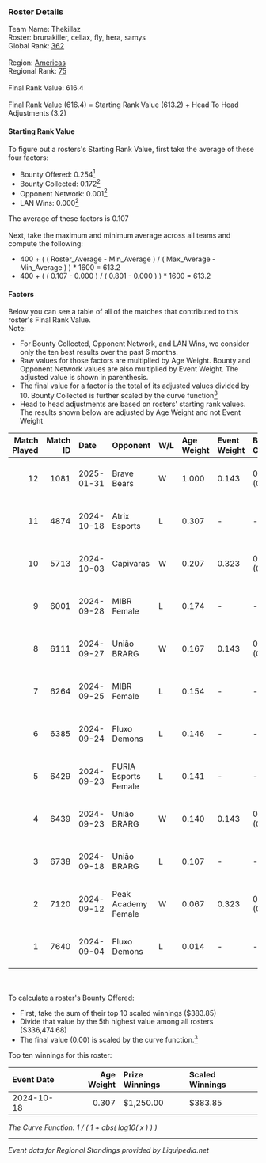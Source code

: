### Roster Details<br />
Team Name: Thekillaz<br />
Roster: brunakiller, cellax, fly, hera, samys<br />
Global Rank: [362](../standings_global.md)<br />
<br />
Region: [Americas]( ../standings_americas.md)<br />
Regional Rank: [75]( ../standings_americas.md)<br />
<br />
Final Rank Value:  616.4<br />
<br />
Final Rank Value (616.4) = Starting Rank Value (613.2) + Head To Head Adjustments (3.2)<br />

#### Starting Rank Value<br />
To figure out a rosters's Starting Rank Value, first take the average of these four factors:<br />
- Bounty Offered: 0.254[<sup>1</sup>](#table2)
- Bounty Collected: 0.172[<sup>2</sup>](#table1)
- Opponent Network: 0.001[<sup>2</sup>](#table1)
- LAN Wins: 0.000[<sup>2</sup>](#table1)

The average of these factors is 0.107<br />
<br />
Next, take the maximum and minimum average across all teams and compute the following:<br />
- 400 + ( ( Roster_Average - Min_Average ) / ( Max_Average - Min_Average ) ) * 1600 = 613.2
- 400 + ( ( 0.107 - 0.000 ) / ( 0.801 - 0.000 ) ) * 1600 = 613.2


#### Factors<br />
Below you can see a table of all of the matches that contributed to this roster's Final Rank Value.<br />
Note:<br />

- For Bounty Collected, Opponent Network, and LAN Wins, we consider only the ten best results over the past 6 months.
- Raw values for those factors are multiplied by Age Weight. Bounty and Opponent Network values are also multiplied by Event Weight. The adjusted value is shown in parenthesis.
- The final value for a factor is the total of its adjusted values divided by 10. Bounty Collected is further scaled by the curve function[<sup>3</sup>](#curveFunction)
- Head to head adjustments are based on rosters' starting rank values. The results shown below are adjusted by Age Weight and not Event Weight
<span id="table1"></span><br />


| Match Played | Match ID | Date       | Opponent             | W/L | Age Weight | Event Weight | Bounty Collected | Opponent Network | LAN Wins  | H2H Adj. | Roster                                |
| -: | -: | :- | :- | :- | :- | :- | :- | :- | :- | -: | :- |
|           12 |     1081 | 2025-01-31 | Brave Bears          | W   | 1.000      | 0.143        | 0.000 (0.000)    | 0.047 (0.007)    | 0 (0.000) |     7.22 | brunakiller, cellax, fly, hera, samys |
|           11 |     4874 | 2024-10-18 | Atrix Esports        | L   | 0.307      | -            | -                | -                | -         |    -4.13 | cellax, fly, hera, samys, showliana   |
|           10 |     5713 | 2024-10-03 | Capivaras            | W   | 0.207      | 0.323        | 0.001 (0.000)    | 0.039 (0.003)    | 0 (0.000) |     2.45 | cellax, fly, hera, samys, showliana   |
|            9 |     6001 | 2024-09-28 | MIBR Female          | L   | 0.174      | -            | -                | -                | -         |    -2.54 | cellax, fly, hera, samys, showliana   |
|            8 |     6111 | 2024-09-27 | União BRARG          | W   | 0.167      | 0.143        | 0.001 (0.000)    | 0.062 (0.001)    | 0 (0.000) |     2.74 | cellax, fly, hera, samys, showliana   |
|            7 |     6264 | 2024-09-25 | MIBR Female          | L   | 0.154      | -            | -                | -                | -         |    -2.25 | cellax, fly, hera, samys, showliana   |
|            6 |     6385 | 2024-09-24 | Fluxo Demons         | L   | 0.146      | -            | -                | -                | -         |    -1.39 | cellax, fly, hera, samys, showliana   |
|            5 |     6429 | 2024-09-23 | FURIA Esports Female | L   | 0.141      | -            | -                | -                | -         |    -0.49 | cellax, fly, hera, samys, showliana   |
|            4 |     6439 | 2024-09-23 | União BRARG          | W   | 0.140      | 0.143        | 0.001 (0.000)    | 0.062 (0.001)    | 0 (0.000) |     2.31 | cellax, fly, hera, samys, showliana   |
|            3 |     6738 | 2024-09-18 | União BRARG          | L   | 0.107      | -            | -                | -                | -         |    -1.63 | cellax, fly, hera, samys, showliana   |
|            2 |     7120 | 2024-09-12 | Peak Academy Female  | W   | 0.067      | 0.323        | 0.001 (0.000)    | 0.117 (0.003)    | 0 (0.000) |     1.06 | cellax, fly, hera, samys, showliana   |
|            1 |     7640 | 2024-09-04 | Fluxo Demons         | L   | 0.014      | -            | -                | -                | -         |    -0.13 | cellax, fly, hera, samys, showliana   |

<br />
<span id="table2"></span><br />
To calculate a roster's Bounty Offered:<br />

- First, take the sum of their top 10 scaled winnings ($383.85)
- Divide that value by the 5th highest value among all rosters ($336,474.68)
- The final value (0.00) is scaled by the curve function.[<sup>3</sup>](#curveFunction)

Top ten winnings for this roster:<br />

| Event Date | Age Weight | Prize Winnings | Scaled Winnings |
| :- | -: | :- | :- |
| 2024-10-18 |      0.307 | $1,250.00      | $383.85         |


<span id="curveFunction"></span>_The Curve Function: 1 / ( 1 + abs( log10( x ) ) )_<br />

---
_Event data for Regional Standings provided by Liquipedia.net_<br />
